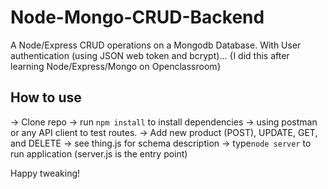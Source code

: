 # Node-Mongo-CRUD-Backend
A Node/Express CRUD operations on a Mongodb Database. With User authentication (using JSON web token and bcrypt)...  {I did this after learning Node/Express/Mongo on Openclassroom}

## How to use
-> Clone repo
-> run `npm install` to install dependencies
-> using postman or any API client to test routes.
-> Add new product (POST), UPDATE, GET, and DELETE
-> see thing.js for schema description
-> type`node server` to run application (server.js is the entry point)


Happy tweaking!
